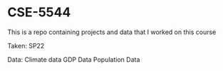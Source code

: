 # CSE-5544

This is a repo containing projects and data that I worked on this course

Taken: SP22

Data:
Climate data
GDP Data
Population Data

